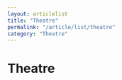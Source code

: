 ```yaml
---
layout: articlelist
title: "Theatre"
permalink: "/article/list/theatre"
category: "Theatre"
---
```


# Theatre

